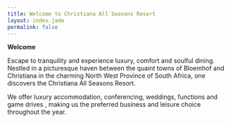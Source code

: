 ```yaml
---
title: Welcome to Christiana All Seasons Resort
layout: index.jade
permalink: false
---
```


__Welcome__

Escape to tranquility and experience luxury, comfort and soulful dining.  Nestled in a picturesque haven between the quaint towns of Bloemhof and Christiana in the charming North West Province of South Africa, one discovers the Christiana All Seasons Resort.

We offer luxury accommodation, conferencing, weddings, functions and game drives , making us the preferred business and leisure choice throughout the year.
